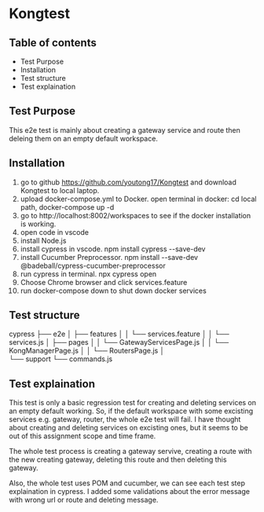 # Kongtest

## Table of contents
- Test Purpose
- Installation
- Test structure
- Test explaination


## Test Purpose
This e2e test is mainly about creating a gateway service and route then deleing them on an empty default workspace.

## Installation
1. go to github https://github.com/youtong17/Kongtest and download Kongtest to local laptop.
2. upload docker-compose.yml to Docker. open terminal in docker: cd local path, docker-compose up -d
3. go to http://localhost:8002/workspaces to see if the docker installation is working.
4. open code in vscode
5. install Node.js
6. install cypress in vscode. npm install cypress --save-dev
7. install Cucumber Preprocessor. npm install --save-dev @badeball/cypress-cucumber-preprocessor
8. run cypress in terminal. npx cypress open
9. Choose Chrome browser and click services.feature
10. run docker-compose down to shut down docker services

## Test structure

cypress
├── e2e
│   ├── features
│   │   └── services.feature
│   │   └── services.js
│   ├── pages
│   │   └── GatewayServicesPage.js
│   │   └── KongManagerPage.js
│   │   └── RoutersPage.js
│       
└── support
    └── commands.js


## Test explaination
This test is only a basic regression test for creating and deleting services on an empty default working. So, if the default workspace with some excisting services e.g. gateway, router, the whole e2e test will fail. I have thought about creating and deleting services on excisting ones, but it seems to be out of this assignment scope and time frame. 

The whole test process is creating a gateway servive, creating a route with the new creating gateway, deleting this route and then deleting this gateway.

Also, the whole test uses POM and cucumber, we can see each test step explaination in cypress. I added some validations about the error message with wrong url or route and deleting message.